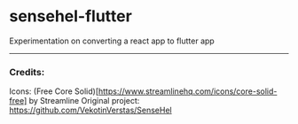 # sensehel-flutter
Experimentation on converting a react app to flutter app



---
### Credits:

Icons: (Free Core Solid)[https://www.streamlinehq.com/icons/core-solid-free] by Streamline
Original project: https://github.com/VekotinVerstas/SenseHel 
